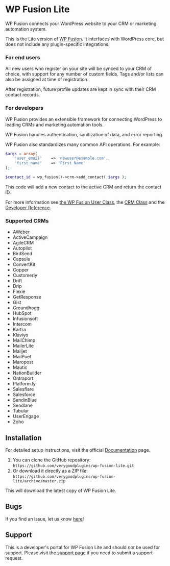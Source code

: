 # WP Fusion Lite #

WP Fusion connects your WordPress website to your CRM or marketing automation system.

This is the Lite version of [WP Fusion](https://wpfusion.com/). It interfaces with WordPress core, but does not include any plugin-specific integrations.


### For end users

All new users who register on your site will be synced to your CRM of choice, with support for any number of custom fields. Tags and/or lists can also be assigned at time of registration.

After registration, future profile updates are kept in sync with their CRM contact records.

### For developers

WP Fusion provides an extensible framework for connecting WordPress to leading CRMs and marketing automation tools.

WP Fusion handles authentication, sanitization of data, and error reporting.

WP Fusion also standardizes many common API operations. For example:

```php
$args = array(
	'user_email'	=> 'newuser@example.com',
	'first_name'	=> 'First Name'
);

$contact_id = wp_fusion()->crm->add_contact( $args );
```

This code will add a new contact to the active CRM and return the contact ID.

For more information see [the WP Fusion User Class](https://wpfusion.com/documentation/advanced-developer-tutorials/wp-fusion-user-class/), the [CRM Class](https://wpfusion.com/documentation/advanced-developer-tutorials/how-wp-fusion-interfaces-with-multiple-crms/) and the [Developer Reference](https://wpfusion.com/documentation/#developer).

### Supported CRMs

* AWeber
* ActiveCampaign
* AgileCRM
* Autopilot
* BirdSend
* Capsule
* ConvertKit
* Copper
* Customerly
* Drift
* Drip
* Flexie
* GetResponse
* Gist
* Groundhogg
* HubSpot
* Infusionsoft
* Intercom
* Kartra
* Klaviyo
* MailChimp
* MailerLite
* Mailjet
* MailPoet
* Maropost
* Mautic
* NationBuilder
* Ontraport
* Platform.ly
* Salesflare
* Salesforce
* SendinBlue
* Sendlane
* Tubular
* UserEngage
* Zoho

## Installation ##

For detailed setup instructions, visit the official [Documentation](https://wpfusion.com/documentation/) page.

1. You can clone the GitHub repository: `https://github.com/verygoodplugins/wp-fusion-lite.git`
2. Or download it directly as a ZIP file: `https://github.com/verygoodplugins/wp-fusion-lite/archive/master.zip`

This will download the latest copy of WP Fusion Lite.

## Bugs ##
If you find an issue, let us know [here](https://github.com/verygoodplugins/wp-fusion-lite/issues?state=open)!

## Support ##
This is a developer's portal for WP Fusion Lite and should _not_ be used for support. Please visit the [support page](https://wpfusion.com/support/contact) if you need to submit a support request.
